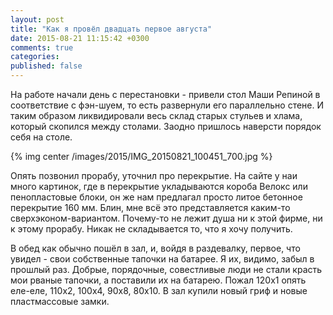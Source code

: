 ```yaml
---
layout: post
title: "Как я провёл двадцать первое августа"
date: 2015-08-21 11:15:42 +0300
comments: true
categories: 
published: false
---
```

На работе начали день с перестановки - привели стол Маши Репиной в соответствие с фэн-шуем, то есть развернули его параллельно стене. И таким образом ликвидировали весь склад старых стульев и хлама, который скопился между столами. Заодно пришлось наверсти порядок себя на столе.

{% img center /images/2015/IMG_20150821_100451_700.jpg %}

Опять позвонил прорабу, уточнил про перекрытие. На сайте у наи много картинок, где в перекрытие укладываются короба Велокс или пенопластовые блоки, он же нам предлагал просто литое бетонное перекрытие 160 мм. Блин, мне всё это представляется каким-то сверхэконом-вариантом. Почему-то не лежит душа ни к этой фирме, ни к этому прорабу. Никак не складывается то, что я хочу получить.

В обед как обычно пошёл в зал, и, войдя в раздевалку, первое, что увидел - свои собственные тапочки на батарее. Я их, видимо, забыл в прошлый раз. Добрые, порядочные, совестливые люди не стали красть мои рваные тапочки, а поставили их на батарею. Пожал 120х1 опять еле-еле, 110х2, 100х4, 90х8, 80х10. В зал купили новый гриф и новые пластмассовые замки.
